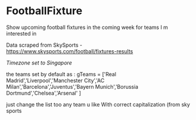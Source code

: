 # FootballFixture
Show upcoming football fixtures in the coming week for teams I m interested in


Data scraped from SkySports - https://www.skysports.com/football/fixtures-results

*Timezone set to Singapore*

the teams set by default as :
gTeams = ['Real Madrid','Liverpool','Manchester City','AC Milan','Barcelona','Juventus','Bayern Munich','Borussia Dortmund','Chelsea','Arsenal' ]


just change the list too any team u like With correct capitalization (from sky sports


